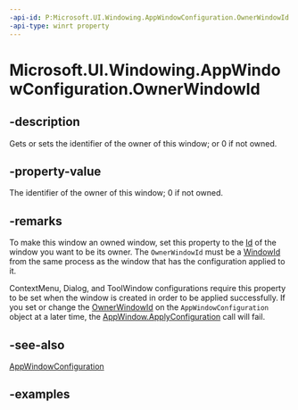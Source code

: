 ```yaml
---
-api-id: P:Microsoft.UI.Windowing.AppWindowConfiguration.OwnerWindowId
-api-type: winrt property
---
```


# Microsoft.UI.Windowing.AppWindowConfiguration.OwnerWindowId

<!--
public Microsoft.UI.WindowId OwnerWindowId { get; set; }
-->

## -description

Gets or sets the identifier of the owner of this window; or 0 if not owned.

## -property-value

The identifier of the owner of this window; 0 if not owned.

## -remarks

To make this window an owned window, set this property to the [Id](appwindow_id.md) of the window you want to be its owner. The `OwnerWindowId` must be a [WindowId](/uwp/api/windows.ui.windowid) from the same process as the window that has the configuration applied to it.

ContextMenu, Dialog, and ToolWindow configurations require this property to be set when the window is created in order to be applied successfully. If you set or change the [OwnerWindowId](appwindowconfiguration_ownerwindowid.md) on the `AppWindowConfiguration` object at a later time, the [AppWindow.ApplyConfiguration](appwindow_applyconfiguration_2040805655.md) call will fail.

## -see-also

[AppWindowConfiguration](appwindowconfiguration.md)

## -examples

